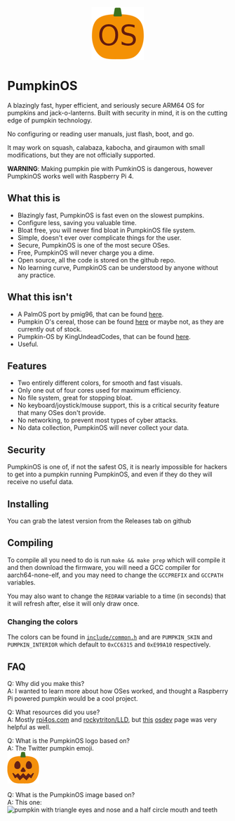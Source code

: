 <p align="center">
  <img src="https://raw.githubusercontent.com/Bigjango13/PumpkinOS/master/images/logo.png" />
</p>

# PumpkinOS

A blazingly fast, hyper efficient, and seriously secure ARM64 OS for pumpkins and jack-o-lanterns. Built with security in mind, it is on the cutting edge of pumpkin technology.

No configuring or reading user manuals, just flash, boot, and go.

It may work on squash, calabaza, kabocha, and giraumon with small modifications, but they are not officially supported.

**WARNING**: Making pumpkin pie with PumkinOS is dangerous, however PumpkinOS works well with Raspberry Pi 4.

## What this is

- Blazingly fast, PumpkinOS is fast even on the slowest pumpkins.
- Configure less, saving you valuable time.
- Bloat free, you will never find bloat in PumpkinOS file system.
- Simple, doesn't ever over complicate things for the user.
- Secure, PumpkinOS is one of the most secure OSes.
- Free, PumpkinOS will never charge you a dime.
- Open source, all the code is stored on the github repo.
- No learning curve, PumpkinOS can be understood by anyone without any practice.

## What this isn't

- A PalmOS port by pmig96, that can be found [here](https://pmig96.wordpress.com/2021/09/08/pumpkin-os/).
- Pumpkin O's cereal, those can be found [here](https://www.amazon.com/gp/aw/d/B01LX8U50P) or maybe not, as they are currently out of stock.
- Pumpkin-OS by KingUndeadCodes, that can be found [here](https://github.com/KingUndeadCodes/Pumpkin-OS).
- Useful.


## Features

- Two entirely different colors, for smooth and fast visuals.
- Only one out of four cores used for maximum efficiency.
- No file system, great for stopping bloat.
- No keyboard/joystick/mouse support, this is a critical security feature that many OSes don't provide.
- No networking, to prevent most types of cyber attacks.
- No data collection, PumpkinOS will never collect your data.


## Security


PumpkinOS is one of, if not the safest OS, it is nearly impossible for hackers to get into a pumpkin running PumpkinOS, and even if they do they will receive no useful data.

## Installing

You can grab the latest version from the Releases tab on github

## Compiling

To compile all you need to do is run `make && make prep` which will compile it and then download the firmware, you will need a GCC compiler for aarch64-none-elf, and you may need to change the `GCCPREFIX` and `GCCPATH` variables.

You may also want to change the `REDRAW` variable to a time (in seconds) that it will refresh after, else it will only draw once.

### Changing the colors

The colors can be found in [`include/common.h`](include/common.h) and are `PUMPKIN_SKIN` and `PUMPKIN_INTERIOR` which default to `0xCC6315` and `0xE99A10` respectively.

## FAQ

Q: Why did you make this? <br>
A: I wanted to learn more about how OSes worked, and thought a Raspberry Pi powered pumpkin would be a cool project.

Q: What resources did you use? <br>
A: Mostly [rpi4os.com](https://rpi4os.com) and [rockytriton/LLD](https://github.com/rockytriton/LLD), but [this](https://wiki.osdev.org/GCC_Cross-Compiler) [osdev](https://wiki.osdev.org/Main_Page) page was very helpful as well.

Q: What is the PumpkinOS logo based on?<br>
A: The Twitter pumpkin emoji.<br>
![pumpkin twemoji](https://raw.githubusercontent.com/twitter/twemoji/master/assets/72x72/1f383.png)

Q: What is the PumpkinOS image based on? <br>
A: This one: <br>![pumpkin with triangle eyes and nose and a half circle mouth and teeth](https://i.pinimg.com/originals/c0/9c/6a/c09c6a54c35bd9d29820a64a33110b9d.jpg)